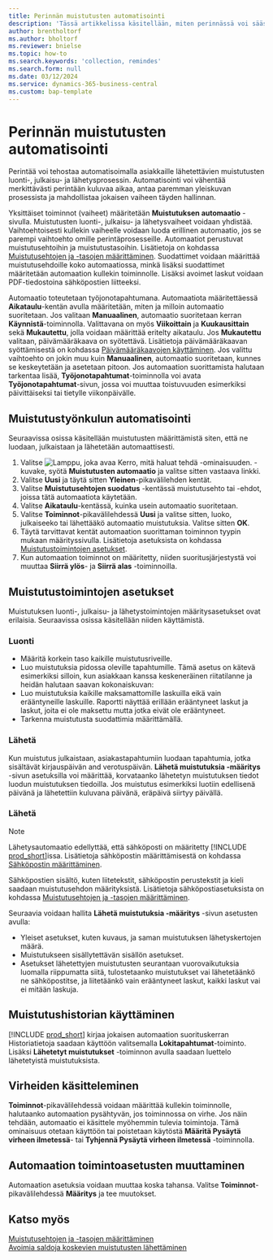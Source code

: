 ```yaml
---
title: Perinnän muistutusten automatisointi
description: 'Tässä artikkelissa käsitellään, miten perinnässä voi säästää aikaa automatisoimalla asiakkaille lähetettävien muistutusten luonti-, julkaisu- ja lähetysprosessin.'
author: brentholtorf
ms.author: bholtorf
ms.reviewer: bnielse
ms.topic: how-to
ms.search.keywords: 'collection, remindes'
ms.search.form: null
ms.date: 03/12/2024
ms.service: dynamics-365-business-central
ms.custom: bap-template
---
```

# Perinnän muistutusten automatisointi

Perintää voi tehostaa automatisoimalla asiakkaille lähetettävien muistutusten luonti-, julkaisu- ja lähetysprosessin. Automatisointi voi vähentää merkittävästi perintään kuluvaa aikaa, antaa paremman yleiskuvan prosessista ja mahdollistaa jokaisen vaiheen täyden hallinnan.

Yksittäiset toiminnot (vaiheet) määritetään **Muistutuksen automaatio** -sivulla. Muistutusten luonti-, julkaisu- ja lähetysvaiheet voidaan yhdistää. Vaihtoehtoisesti kullekin vaiheelle voidaan luoda erillinen automaatio, jos se parempi vaihtoehto omille perintäprosesseille. Automaatiot perustuvat muistutusehtoihin ja muistutustasoihin. Lisätietoja on kohdassa [Muistutusehtojen ja -tasojen määrittäminen](finance-setup-reminders.md). Suodattimet voidaan määrittää muistutusehdoille koko automaatiossa, minkä lisäksi suodattimet määritetään automaation kullekin toiminnolle. Lisäksi avoimet laskut voidaan PDF-tiedostoina sähköpostien liitteeksi.

Automaatio toteutetaan työjonotapahtumana. Automaatiota määritettäessä **Aikataulu**-kentän avulla määritetään, miten ja milloin automaatio suoritetaan. Jos valitaan **Manuaalinen**, automaatio suoritetaan kerran **Käynnistä**-toiminnolla. Valittavana on myös **Viikoittain** ja **Kuukausittain** sekä **Mukautettu**, jolla voidaan määrittää eritelty aikataulu. Jos **Mukautettu** valitaan, päivämääräkaava on syötettävä. Lisätietoja päivämääräkaavan syöttämisestä on kohdassa [Päivämääräkaavojen käyttäminen](ui-enter-date-ranges.md#use-date-formulas). Jos valittu vaihtoehto on jokin muu kuin **Manuaalinen**, automaatio suoritetaan, kunnes se keskeytetään ja asetetaan pitoon. Jos automaation suorittamista halutaan tarkentaa lisää, **Työjonotapahtumat**-toiminnolla voi avata **Työjonotapahtumat**-sivun, jossa voi muuttaa toistuvuuden esimerkiksi päivittäiseksi tai tietylle viikonpäivälle.

## Muistutustyönkulun automatisointi

Seuraavissa osissa käsitellään muistutusten määrittämistä siten, että ne luodaan, julkaistaan ja lähetetään automaattisesti.

1. Valitse ![Lamppu, joka avaa Kerro, mitä haluat tehdä -ominaisuuden.](media/ui-search/search_small.png "Kerro, mitä haluat tehdä") -kuvake, syötä **Muistutusten automaatio** ja valitse sitten vastaava linkki.
1. Valitse **Uusi** ja täytä sitten **Yleinen**-pikavälilehden kentät.
1. Valitse **Muistutusehtojen suodatus** -kentässä muistutusehto tai -ehdot, joissa tätä automaatiota käytetään.
1. Valitse **Aikataulu**-kentässä, kuinka usein automaatio suoritetaan.
1. Valitse **Toiminnot**-pikavälilehdessä **Uusi** ja valitse sitten, luoko, julkaiseeko tai lähettääkö automaatio muistutuksia. Valitse sitten **OK**.
1. Täytä tarvittavat kentät automaation suorittaman toiminnon tyypin mukaan määrityssivulla. Lisätietoja asetuksista on kohdassa [Muistutustoimintojen asetukset](#settings-for-reminder-actions).
1. Kun automaation toiminnot on määritetty, niiden suoritusjärjestystä voi muuttaa **Siirrä ylös**- ja **Siirrä alas** -toiminnoilla.

## Muistutustoimintojen asetukset

Muistutuksen luonti-, julkaisu- ja lähetystoimintojen määritysasetukset ovat erilaisia. Seuraavissa osissa käsitellään niiden käyttämistä.

### Luonti

* Määritä korkein taso kaikille muistutusriveille.  
* Luo muistutuksia pidossa oleville tapahtumille. Tämä asetus on kätevä esimerkiksi silloin, kun asiakkaan kanssa keskeneräinen riitatilanne ja heidän halutaan saavan kokonaiskuvan:
* Luo muistutuksia kaikille maksamattomille laskuilla eikä vain erääntyneille laskuille. Raportti näyttää erillään erääntyneet laskut ja laskut, joita ei ole maksettu mutta jotka eivät ole erääntyneet.
* Tarkenna muistutusta suodattimia määrittämällä.

### Lähetä

Kun muistutus julkaistaan, asiakastapahtumiin luodaan tapahtumia, jotka sisältävät kirjauspäivän and verotuspäivän. **Lähetä muistutuksia -määritys** -sivun asetuksilla voi määrittää, korvataanko lähetetyn muistutuksen tiedot luodun muistutuksen tiedoilla. Jos muistutus esimerkiksi luotiin edellisenä päivänä ja lähetettiin kuluvana päivänä, eräpäivä siirtyy päivällä.

### Lähetä

> [!NOTE]
> Lähetysautomaatio edellyttää, että sähköposti on määritetty [!INCLUDE [prod_short](includes/prod_short.md)]issa. Lisätietoja sähköpostin määrittämisestä on kohdassa [Sähköpostin määrittäminen](admin-how-setup-email.md).

Sähköpostien sisältö, kuten liitetekstit, sähköpostin perustekstit ja kieli saadaan muistutusehdon määrityksistä. Lisätietoja sähköpostiasetuksista on kohdassa [Muistutusehtojen ja -tasojen määrittäminen](finance-setup-reminders.md).

Seuraavia voidaan hallita **Lähetä muistutuksia -määritys** -sivun asetusten avulla:

* Yleiset asetukset, kuten kuvaus, ja saman muistutuksen lähetyskertojen määrä.
* Muistutukseen sisällytettävän sisällön asetukset.
* Asetukset lähetettyjen muistutusten seurantaan vuorovaikutuksia luomalla riippumatta siitä, tulostetaanko muistutukset vai lähetetäänkö ne sähköpostitse, ja liitetäänkö vain erääntyneet laskut, kaikki laskut vai ei mitään laskuja. 

## Muistutushistorian käyttäminen

[!INCLUDE [prod_short](includes/prod_short.md)] kirjaa jokaisen automaation suorituskerran Historiatietoja saadaan käyttöön valitsemalla **Lokitapahtumat**-toiminto. Lisäksi **Lähetetyt muistutukset** -toiminnon avulla saadaan luettelo lähetetyistä muistutuksista.

## Virheiden käsitteleminen

**Toiminnot**-pikavälilehdessä voidaan määrittää kullekin toiminnolle, halutaanko automaation pysähtyvän, jos toiminnossa on virhe. Jos näin tehdään, automaatio ei käsittele myöhemmin tulevia toimintoja. Tämä ominaisuus otetaan käyttöön tai poistetaan käytöstä **Määritä Pysäytä virheen ilmetessä**- tai **Tyhjennä Pysäytä virheen ilmetessä** -toiminnolla.

## Automaation toimintoasetusten muuttaminen

Automaation asetuksia voidaan muuttaa koska tahansa. Valitse **Toiminnot**-pikavälilehdessä **Määritys** ja tee muutokset.

## Katso myös

[Muistutusehtojen ja -tasojen määrittäminen](finance-setup-reminders.md)  
[Avoimia saldoja koskevien muistutusten lähettäminen](receivables-send-reminders.md)  
